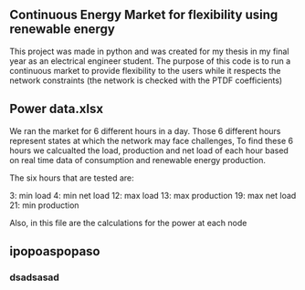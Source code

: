 ## Continuous Energy Market for flexibility using renewable energy
This project was made in python and was created for my thesis in my final year as an electrical engineer student. The purpose of this code is to run a continuous market to provide flexibility to the users while it respects the network constraints (the network is checked with the PTDF coefficients)

##

## Power data.xlsx
We ran the market for 6 different hours in a day. Those 6 different hours represent states at which the network may face challenges, To find these 6 hours we calcualted the load, production and net load of each hour based on real time data of consumption and renewable energy production. 

The six hours that are tested are:

3: min load
4: min net load
12: max load
13: max production
19: max net load
21: min production

Also, in this file are the calculations for the power at each node

## ipopoaspopaso

### dsadsasad

